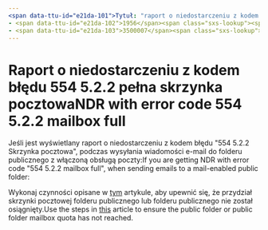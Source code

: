 ```yaml
---
<span data-ttu-id="e21da-101">Tytuł: "raport o niedostarczeniu z kodem błędu" 554 5.2.2 Skrzynka pocztowa "" MS. Author: chrisda autor: chrisda Manager: dansimp MS. Date: 04/21/2020 MS. odbiorców: ITPro MS localization_priority.</span><span class="sxs-lookup"><span data-stu-id="e21da-101">title: "NDR with error code "554 5.2.2 mailbox full"" ms.author: chrisda author: chrisda manager: dansimp ms.date: 04/21/2020 ms.audience: ITPro ms.topic: article ms.service: o365-administration ROBOTS: NOINDEX, NOFOLLOW localization_priority: Normal ms.custom:</span></span> 
- <span data-ttu-id="e21da-102">1956</span><span class="sxs-lookup"><span data-stu-id="e21da-102">1956</span></span>
- <span data-ttu-id="e21da-103">3500007</span><span class="sxs-lookup"><span data-stu-id="e21da-103">3500007</span></span>
---
```


# <a name="ndr-with-error-code-554-522-mailbox-full"></a><span data-ttu-id="e21da-104">Raport o niedostarczeniu z kodem błędu 554 5.2.2 pełna skrzynka pocztowa</span><span class="sxs-lookup"><span data-stu-id="e21da-104">NDR with error code 554 5.2.2 mailbox full</span></span>

<span data-ttu-id="e21da-105">Jeśli jest wyświetlany raport o niedostarczeniu z kodem błędu "554 5.2.2 Skrzynka pocztowa", podczas wysyłania wiadomości e-mail do folderu publicznego z włączoną obsługą poczty:</span><span class="sxs-lookup"><span data-stu-id="e21da-105">If you are getting NDR with error code "554 5.2.2 mailbox full", when sending emails to a mail-enabled public folder:</span></span>  

<span data-ttu-id="e21da-106">Wykonaj czynności opisane w [tym](https://aka.ms/554522) artykule, aby upewnić się, że przydział skrzynki pocztowej folderu publicznego lub folderu publicznego nie został osiągnięty.</span><span class="sxs-lookup"><span data-stu-id="e21da-106">Use the steps in [this](https://aka.ms/554522) article to ensure the public folder or public folder mailbox quota has not reached.</span></span>
